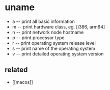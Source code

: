 # uname

- a  -- print all basic information
- m  -- print hardware class, eg. [i386, arm64]
- n  -- print network node hostname
- p  -- print processor type
- r  -- print operating system release level
- s  -- print name of the operating system
- v  -- print detailed operating system version

## related
- [[macos]]
